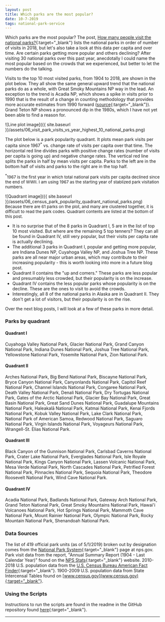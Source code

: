 ```yaml
---
layout: post
title: Which parks are the most popular?
date: 10-7-2019
tags: national-park-service
---
```

Which parks are the most popular? The post, [How many people visit the national parks?](https://goodmorningdata.github.io/how-many-visitors-to-the-national-parks/){:target="_blank"} lists the national parks in order of number of visits in 2018, but let's also take a look at this data per capita and over time. Are certain parks getting more popular and others declining? After visiting 30 national parks over this past year, anecdotally I could name the most popular based on the crowds that we experienced, but better to let the numbers do the talking.

Visits to the top 10 most visited parks, from 1904 to 2018, are shown in the plot below. They all show the same general upward trend that the national parks do as a whole, with Great Smoky Mountains NP way in the lead. An exception to the trend is Acadia NP, which shows a spike in visits prior to 1990 that is the result of a change in counting methodology that provides more accurate estimates from 1990 forward ([source](https://bangordailynews.com/2016/02/02/news/hancock/acadia-national-park-visitor-level-hit-20-year-high-in-2015/){:target="_blank"}). Grand Teton NP shows a pronounced dip in the 1980s, which I have not yet been able to find a reason for.

![Line plot image]({{ site.baseurl }}/assets/06_visit_park_visits_vs_year_highest_10_national_parks.png)

The plot below is a park popularity quadrant. It plots mean park visits per capita since 1967<sup>*</sup> vs. change rate of visits per capita over that time. The horizontal red line divides parks with positive change rates (number of visits per capita is going up) and negative change rates. The vertical red line splits the parks in half by mean visits per capita. Parks to the left are in the bottom half of visits and parks to the right are in the top half.

<sup>*</sup><span style="font-size:10pt;">1967 is the first year in which total national park visits per capita declined since the end of WWII. I am using 1967 as the starting year of stablized park visitation numbers.</span>

![Quadrant image]({{ site.baseurl }}/assets/06_census_park_popularity_quadrant_national_parks.png)
<span style="font-size:10pt;">Because there are 61 parks on the plot, and many are clustered together, it is difficult to read the park codes. Quadrant contents are listed at the bottom of this post.</span>

* It is no surprise that of the 8 parks in Quadrant I, 5 are in the list of top 10 most visited. But where are the remaining 5 top tenners? They can all be found in Quadrant IV, still very popular, but their visits per capita rate is actually declining.
* The additional 3 parks in Quadrant I, popular and getting more popular, are Indiana Dunes NP, Cuyahoga Valley NP, and Joshua Tree NP. These parks are all near major urban areas, which may contribute to their increasing popularity - this is worth looking into more in a future blog post.
* Quadrant II contains the "up and comers." These parks are less popular and presumably less crowded, but their popularity is on the increase.
* Quadrant IV contains the less popular parks whose popularity is on the decline. These are the ones to visit to avoid the crowds.
* Interestingly, all 8 of the national parks in Alaska are in Quadrant II. They don't get a lot of visitors, but their popularity is on the rise.

Over the next blog posts, I will look at a few of these parks in more detail.

### Parks by quadrant
#### Quadrant I
Cuyahoga Valley National Park, Glacier National Park, Grand Canyon National Park, Indiana Dunes National Park, Joshua Tree National Park, Yellowstone National Park, Yosemite National Park, Zion National Park.

#### Quadrant II
Arches National Park, Big Bend National Park, Biscayne National Park, Bryce Canyon National Park, Canyonlands National Park, Capitol Reef National Park, Channel Islands National Park, Congaree National Park, Death Valley National Park, Denali National Park, Dry Tortugas National Park, Gates of the Arctic National Park, Glacier Bay National Park, Great Basin National Park, Great Sand Dunes National Park, Guadalupe Mountains National Park, Haleakalā National Park, Katmai National Park, Kenai Fjords National Park, Kobuk Valley National Park, Lake Clark National Park, National Park of American Samoa, Redwood National Park, Saguaro National Park, Virgin Islands National Park, Voyageurs National Park, Wrangell-St. Elias National Park.

#### Quadrant III
Black Canyon of the Gunnison National Park, Carlsbad Caverns National Park, Crater Lake National Park, Everglades National Park, Isle Royale National Park, Kings Canyon National Park, Lassen Volcanic National Park, Mesa Verde National Park, North Cascades National Park, Petrified Forest National Park, Pinnacles National Park, Sequoia National Park, Theodore Roosevelt National Park, Wind Cave National Park.

#### Quadrant IV
Acadia National Park, Badlands National Park, Gateway Arch National Park, Grand Teton National Park, Great Smoky Mountains National Park, Hawai'i Volcanoes National Park, Hot Springs National Park, Mammoth Cave National Park, Mount Rainier National Park, Olympic National Park, Rocky Mountain National Park, Shenandoah National Park.

### Data Sources
The list of 419 official park units (as of 5/1/2019) broken out by designation comes from the [National Park System](https://www.nps.gov/aboutus/national-park-system.htm){:target="_blank"} page at nps.gov. Park visit data from the report, "Annual Summary Report (1904 - Last Calendar Year)" found on the [NPS Stats](https://irma.nps.gov/Stats/reports/national){:target="_blank"} website. 2010-2018 U.S. population data from the [U.S. Census Bureau American Fact Finder](https://factfinder.census.gov/faces/nav/jsf/pages/searchresults.xhtml?refresh=t){:target="_blank"}. 1900-2009 U.S. population data from State Intercensal Tables found on [www.census.gov](www.census.gov){:target="_blank"}.

### Using the Scripts
Instructions to run the scripts are found in the readme in the GitHub repository found [here](https://github.com/goodmorningdata/nps){:target="_blank"}.

---
